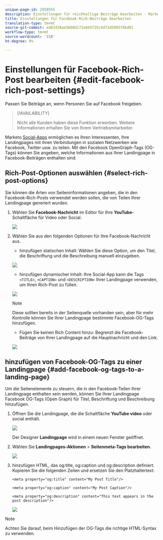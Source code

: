 ```yaml
---
unique-page-id: 2950555
description: Einstellungen für reichhaltige Beiträge bearbeiten - Marketing-Dokumente - Produktdokumentation
title: Einstellungen für Facebook-Rich-Beiträge bearbeiten
translation-type: tm+mt
source-git-commit: ed83438ae5660d172e845f25c4d72d599574bd91
workflow-type: tm+mt
source-wordcount: '310'
ht-degree: 0%

---
```



# Einstellungen für Facebook-Rich-Post bearbeiten {#edit-facebook-rich-post-settings}

Passen Sie Beiträge an, wenn Personen Sie auf Facebook freigeben.

>[!AVAILABILITY]
>
>Nicht alle Kunden haben diese Funktion erworben. Weitere Informationen erhalten Sie von Ihrem Vertriebsmitarbeiter.

Marketo [Social-Apps](/help/marketo/product-docs/demand-generation/social/social-functions/add-a-social-button-on-a-landing-page.md) ermöglichen es Ihren Interessenten, Ihre Landingpages mit ihren Verbindungen in sozialen Netzwerken wie Facebook, Twitter usw. zu teilen. Mit den Facebook OpenGraph-Tags (OG-Tags) können Sie angeben, welche Informationen aus Ihrer Landingpage in Facebook-Beiträgen enthalten sind.

## Rich-Post-Optionen auswählen {#select-rich-post-options}

Sie können die Arten von Seiteninformationen angeben, die in den Facebook-Rich-Posts verwendet werden sollen, die von Teilen Ihrer Landingpage generiert wurden.

1. Wählen Sie **Facebook-Nachricht** im Editor für Ihre **YouTube**-Schaltfläche für Video oder Social.

   ![](assets/image2014-9-22-16-3a47-3a21.png)

1. Wählen Sie aus den folgenden Optionen für Ihre Facebook-Nachricht aus.

   * hinzufügen statischen Inhalt: Wählen Sie diese Option, um den Titel, die Beschriftung und die Beschreibung manuell einzugeben.

   ![](assets/image2014-9-22-16-3a48-3a0.png)

   * hinzufügen dynamischer Inhalt: Ihre Social-App kann die Tags `<TITLE>`, `<CAPTION>` und `<DESCRIPTION>` Ihrer Landingpage verwenden, um Ihren Rich-Post zu füllen.

   ![](assets/image2014-9-22-16-3a48-3a9.png)

   >[!NOTE]
   >
   >Diese sollten bereits in der Seitenquelle vorhanden sein, aber für mehr Kontrolle können Sie Ihrer Landingpage bestimmte Facebook-OG-Tags hinzufügen.

   * Fügen Sie keinen Rich Content hinzu: Begrenzt die Facebook-Beiträge von Ihrer Landingpage auf die Hauptnachricht und den Link.

   ![](assets/image2014-9-22-16-3a48-3a18.png)

## hinzufügen von Facebook-OG-Tags zu einer Landingpage {#add-facebook-og-tags-to-a-landing-page}

Um die Seitenelemente zu steuern, die in den Facebook-Teilen Ihrer Landingpage enthalten sein werden, können Sie Ihrer Landingpage Facebook OG-Tags (Open Graph) für Titel, Beschriftung und Beschreibung hinzufügen.

1. Öffnen Sie die Landingpage, die die Schaltfläche **YouTube video** oder social enthält.

   ![](assets/image2014-9-22-16-3a51-3a28.png)

   Der Designer **Landingpage** wird in einem neuen Fenster geöffnet.

1. Wählen Sie **Landingpages-Aktionen** > **Seitenmeta-Tags bearbeiten**.

   ![](assets/image2014-9-22-16-3a51-3a36.png)

1. hinzufügen HTML, das og:title, og:caption und og:description definiert. Kopieren Sie die folgenden Zeilen und ersetzen Sie den Platzhaltertext:

   `<meta property="og:title" content="My Post Title"/>`

   `<meta property="og:caption" content="My Post Caption"/>`

   `<meta property="og:description" content="This text appears in the post description"/>`

   ![](assets/image2014-9-22-16-3a52-3a8.png)

>[!NOTE]
>
>Achten Sie darauf, beim Hinzufügen der OG-Tags die richtige HTML-Syntax zu verwenden.
